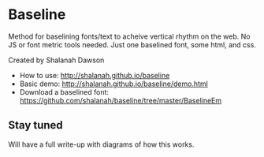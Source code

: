 # Baseline
Method for baselining fonts/text to acheive vertical rhythm on the web. No JS or font metric tools needed. Just one baselined font, some html, and css.

Created by Shalanah Dawson

- How to use: http://shalanah.github.io/baseline 
- Basic demo: http://shalanah.github.io/baseline/demo.html
- Download a baselined font: https://github.com/shalanah/baseline/tree/master/BaselineEm

## Stay tuned
Will have a full write-up with diagrams of how this works.